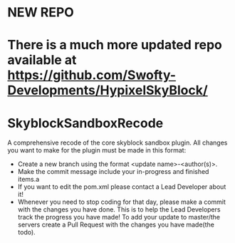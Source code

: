 # NEW REPO
# There is a much more updated repo available at https://github.com/Swofty-Developments/HypixelSkyBlock/

# SkyblockSandboxRecode
A comprehensive recode of the core skyblock sandbox plugin.
All changes you want to make for the plugin must be made in this format:
- Create a new branch using the format \<update name>-<author(s)>.
- Make the commit message include your in-progress and finished items.a
- If you want to edit the pom.xml please contact a Lead Developer about it!
- Whenever you need to stop coding for that day, please make a commit with the changes you have done. 
This is to help the Lead Developers track the progress you have made!
To add your update to master/the servers create a Pull Request with the changes you have made(the todo).
